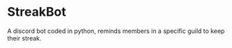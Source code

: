# StreakBot
A discord bot coded in python, reminds members in a specific guild to keep their streak. 
